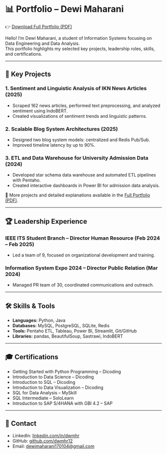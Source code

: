 # 📊 Portfolio – Dewi Maharani

👉 [Download Full Portfolio (PDF)](./Portofolio-DewiMaharani.pdf)

Hello! I’m Dewi Maharani, a student of Information Systems focusing on Data Engineering and Data Analysis.  
This portfolio highlights my selected key projects, leadership roles, skills, and certifications.

---

## 💼 Key Projects

### 1. Sentiment and Linguistic Analysis of IKN News Articles (2025)  
- Scraped 162 news articles, performed text preprocessing, and analyzed sentiment using IndoBERT.  
- Created visualizations of sentiment trends and linguistic patterns.

### 2. Scalable Blog System Architectures (2025)  
- Designed two blog system models: centralized and Redis Pub/Sub.  
- Improved timeline latency by up to 90%.

### 3. ETL and Data Warehouse for University Admission Data (2024)  
- Developed star schema data warehouse and automated ETL pipelines with Pentaho.  
- Created interactive dashboards in Power BI for admission data analysis.

📌 More projects and detailed explanations available in the [Full Portfolio (PDF)](./Portofolio-DewiMaharani.pdf).

---

## 🏆 Leadership Experience

### IEEE ITS Student Branch – Director Human Resource (Feb 2024 – Feb 2025)  
- Led a team of 9, focused on organizational development and training.

### Information System Expo 2024 – Director Public Relation (Mar 2024)  
- Managed PR team of 30, coordinated communications and outreach.

---

## 🛠️ Skills & Tools

- **Languages:** Python, Java  
- **Databases:** MySQL, PostgreSQL, SQLite, Redis  
- **Tools:** Pentaho ETL, Tableau, Power BI, Streamlit, Git/GitHub  
- **Libraries:** pandas, BeautifulSoup, Sastrawi, IndoBERT

---

## 🎓 Certifications

- Getting Started with Python Programming – Dicoding  
- Introduction to Data Science – Dicoding  
- Introduction to SQL – Dicoding  
- Introduction to Data Visualization – Dicoding  
- SQL for Data Analysis – MySkill  
- SQL Intermediate – SoloLearn  
- Introduction to SAP S/4HANA with GBI 4.2 – SAP  

---

## 🔗 Contact

- LinkedIn: [linkedin.com/in/dwmhr](https://linkedin.com/in/dwmhr)  
- GitHub: [github.com/dwmhr12](https://github.com/dwmhr12)  
- Email: [dewimaharani170104@gmail.com](mailto:dewimaharani170104@gmail.com)
